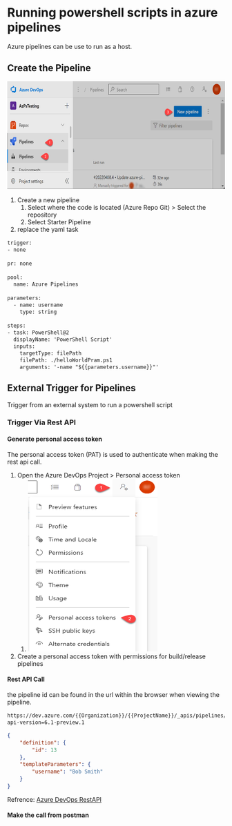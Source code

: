 # Running powershell scripts in azure pipelines

Azure pipelines can be use to run as a host.

## Create the Pipeline

<img src="./../az-publicIp/azdevops-newpipeline.png" alt="InfiniteGraph Logo" width="570" height="250">

1. Create a new pipeline
   1. Select where the code is located (Azure Repo Git) > Select the repository
   2. Select Starter Pipeline
2. replace the yaml task

```ymal
trigger:
- none

pr: none 

pool:
  name: Azure Pipelines

parameters:
  - name: username
    type: string

steps:
- task: PowerShell@2
  displayName: 'PowerShell Script'
  inputs:
    targetType: filePath
    filePath: ./helloWorldPram.ps1
    arguments: '-name "${{parameters.username}}"'

```

## External Trigger for Pipelines

Trigger from an external system to run a powershell script

### Trigger Via Rest API

#### Generate personal access token

The personal access token (PAT) is used to authenticate when making the rest api call.

1. Open the Azure DevOps Project > Personal access token
   1. <img src="./../az-publicIp/azdevops-pat1.png" alt="InfiniteGraph Logo" width="300" height="400">
2. Create a personal access token with permissions for build/release pipelines

#### Rest API Call

the pipeline id can be found in the url within the browser when viewing the pipeline.

```http
https://dev.azure.com/{{Organization}}/{{ProjectName}}/_apis/pipelines/{{PipelineID}}/runs?api-version=6.1-preview.1
```

```json
{
    "definition": {
        "id": 13
    },
    "templateParameters": {
        "username": "Bob Smith"
    }
}
```

Refrence: [Azure DevOps RestAPI](https://docs.microsoft.com/rest/api/azure/devops/pipelines/runs/run-pipeline?view=azure-devops-rest-6.0)

#### Make the call from postman


